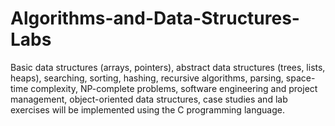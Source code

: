 # Algorithms-and-Data-Structures-Labs
Basic data structures (arrays, pointers), abstract data structures (trees, lists, heaps), searching, sorting, hashing, recursive algorithms, parsing, space-time complexity, NP-complete problems, software engineering and project management, object-oriented data structures, case studies and lab exercises will be implemented using the C programming language.
